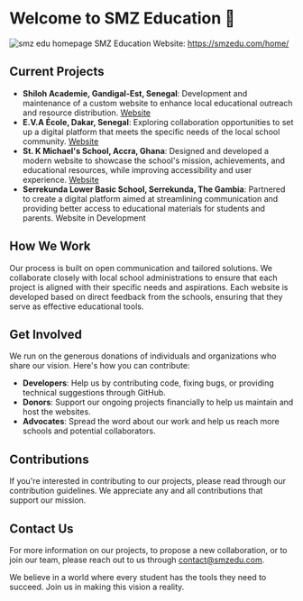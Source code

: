 # Welcome to SMZ Education 👋
![smz edu homepage](https://github.com/user-attachments/assets/377040ab-7013-4bc6-a4c5-40582ff09d6c)
SMZ Education Website: https://smzedu.com/home/

## Current Projects

- **Shiloh Academie, Gandigal-Est, Senegal**: Development and maintenance of a custom website to enhance local educational outreach and resource distribution. [Website]([https://shilohacademie.smzedu.com/home/])
- **E.V.A École, Dakar, Senegal**: Exploring collaboration opportunities to set up a digital platform that meets the specific needs of the local school community. [Website]([https://evaschooldakar.smzedu.com/home/])
- **St. K Michael's School, Accra, Ghana**: Designed and developed a modern website to showcase the school's mission, achievements, and educational resources, while improving accessibility and user experience. [Website]([https://st-k-michaels-school.smzedu.com/home/])
- **Serrekunda Lower Basic School, Serrekunda, The Gambia**: Partnered to create a digital platform aimed at streamlining communication and providing better access to educational materials for students and parents. Website in Development

## How We Work

Our process is built on open communication and tailored solutions. We collaborate closely with local school administrations to ensure that each project is aligned with their specific needs and aspirations. Each website is developed based on direct feedback from the schools, ensuring that they serve as effective educational tools.

## Get Involved

We run on the generous donations of individuals and organizations who share our vision. Here's how you can contribute:
- **Developers**: Help us by contributing code, fixing bugs, or providing technical suggestions through GitHub.
- **Donors**: Support our ongoing projects financially to help us maintain and host the websites.
- **Advocates**: Spread the word about our work and help us reach more schools and potential collaborators.

## Contributions

If you're interested in contributing to our projects, please read through our contribution guidelines. We appreciate any and all contributions that support our mission.

## Contact Us

For more information on our projects, to propose a new collaboration, or to join our team, please reach out to us through contact@smzedu.com.

We believe in a world where every student has the tools they need to succeed. Join us in making this vision a reality.
